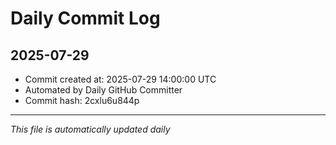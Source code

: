 # Daily Commit Log

## 2025-07-29

- Commit created at: 2025-07-29 14:00:00 UTC
- Automated by Daily GitHub Committer
- Commit hash: 2cxlu6u844p

---
*This file is automatically updated daily*
